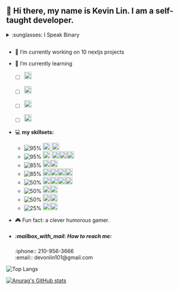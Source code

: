 
## 👋 Hi there, my name is Kevin Lin. I am a self-taught developer.
   <details>
      <summary>:sunglasses: I Speak Binary</summary>
  
<a href="https://www.convertbinary.com/to-text/" target="_blank">01101000 01101001 00100000 01110100 01101000 01100101 01110010 01100101 00101100 00100000 01101101 01111001 00100000 01101110 01100001 01101101 01100101 00100000 01101001 01110011 00100000 01001011 01100101 01110110 01101001 01101110 00100000 01001100 01101001 01101110 00101110 00100000 01001001 00100000 01100001 01101101 00100000 01100001 00100000 01110011 01100101 01101100 01100110 00101101 01110100 01100001 01110101 01100111 01101000 01110100 00100000 01100100 01100101 01110110 01100101 01101100 01101111 01110000 01100101 01110010 00101110</a>
   </details>
   
##
- :open_file_folder: I’m currently working on 10 nextjs projects
- :pencil: I’m currently learning
   - [ ] <a href='https://https://next-auth.js.org/'><img src='https://next-auth.js.org/img/logo/logo-sm.png' width='20' height='20' title='nextAuth library'></a>
   - [ ] <a href='https://stripe.com/'><img src='https://icons-for-free.com/download-icon-card+payment+stripe+icon-1320186320984111427_512.png' width='20' height='20' title='stripe payment'></a>
   - [ ] <a href='https://nextjs.org/'><img src='https://camo.githubusercontent.com/92ec9eb7eeab7db4f5919e3205918918c42e6772562afb4112a2909c1aaaa875/68747470733a2f2f6173736574732e76657263656c2e636f6d2f696d6167652f75706c6f61642f76313630373535343338352f7265706f7369746f726965732f6e6578742d6a732f6e6578742d6c6f676f2e706e67' title='nextjs react framework' height='20' width='20' /></a>
   - [ ] <a href='https://www.prisma.io/'><img src='https://devicons.railway.app/i/prisma-light.svg' title='prisma ORM' height='20' width='20' /></a> 
  
  
 
-  💻 **my skillsets:**
   - ![95%](https://progress-bar.dev/95/)  <a href="https://html.spec.whatwg.org/multipage/"> <img src="https://img.icons8.com/external-tal-revivo-shadow-tal-revivo/48/000000/external-html-5-is-a-software-solution-stack-that-defines-the-properties-and-behaviors-of-web-page-logo-shadow-tal-revivo.png" width="20" height="20"/> </a><a href="https://pugjs.org" target="_blank"> <img src="https://cdn.worldvectorlogo.com/logos/pug.svg" alt="pug" width="20" height="20"/> </a>  
   - ![95%](https://progress-bar.dev/95/)  <a href="https://www.w3schools.com/css/"> <img src="https://img.icons8.com/color/48/000000/css3.png" width='20' height='20'/></a>
  <a href='https://sass-lang.com/'><img src='https://icongr.am/devicon/sass-original.svg?size=35&color=currentColor' width="20" height="20" /></a><a href='https://mui.com/'><img src='https://devicons.railway.app/i/materialui.svg' width='20' height='20' /></a><a href='https://tailwindcss.com/'><img src='https://bourhaouta.gallerycdn.vsassets.io/extensions/bourhaouta/tailwindshades/0.0.5/1592520164095/Microsoft.VisualStudio.Services.Icons.Default' width='20' height='20'></a>
   - ![85%](https://progress-bar.dev/85/)     <a href='https://developer.mozilla.org/en-US/docs/Web/JavaScript' target='_blank'><img src='https://icongr.am/devicon/javascript-original.svg?size=35&color=currentColor' width="20" height="20"/></a><a href='https://www.typescriptlang.org/' target='_blank'><img src='https://icongr.am/devicon/typescript-original.svg?size=35&color=currentColor' width="20" height="20" /></a>
   - ![85%](https://progress-bar.dev/85/)     <a href='https://reactjs.org/' target='_blank'><img src='https://icongr.am/devicon/react-original.svg?size=35&color=currentColor' width="20" height="20" /></a><a href='https://vuejs.org/'><img src="https://img.icons8.com/color/48/000000/vue-js.png" width='20' height='20'/></a><a href='https://neovim.io/'><img src='https://www.vectorlogo.zone/logos/neovimio/neovimio-icon.svg' height='20' width='20'/></a><a href='https://git-scm.com/' target='_blank'><img src="https://img.icons8.com/color/48/000000/git.png" width='20' height='20'/></a>
   - ![50%](https://progress-bar.dev/50/)     <a href='https://www.mongodb.com/' target='_blank'><img src='https://icongr.am/devicon/mongodb-original.svg?size=35&color=currentColor' width="20" height="20" /></a><a href='https://www.postgresql.org/' target='_blank'><img src='https://devicons.railway.app/i/postgresql.svg' height='20' width='20' /></a><a href='https://firebase.google.com/?gclid=Cj0KCQjwh_eFBhDZARIsALHjIKfNpJY6qC7xRBu3x8zNIKJTQmRVrVSDacx35JPpgF1737_NTGoic0UaAsLWEALw_wcB&gclsrc=aw.ds' target='_blank'><img src="https://img.icons8.com/color/48/000000/firebase.png" width='20' height='20'/></a><a href='https://www.prisma.io/'><img src='https://devicons.railway.app/i/prisma-light.svg' height='20' width='20' /></a>
   - ![50%](https://progress-bar.dev/50/)     <a href='https://www.linux.org/' target='_blank'><img src='https://icongr.am/devicon/linux-original.svg?size=36&color=currentColor' width="20" height="20" /></a><a href='http://www.gnu.org/software/bash/' target='_blank'><img src="https://img.icons8.com/plasticine/100/000000/bash.png" width='20' height='20'/></a>
   - ![50%](https://progress-bar.dev/50/)    <a href='https://nodejs.org/en/' target='_blank'><img src='https://icongr.am/devicon/nodejs-original.svg?size=36&color=currentColor' width="20" height="20" /></a><a href='https://www.rust-lang.org/' target='_blank'><img src='https://www.rust-lang.org/logos/rust-logo-64x64.png' width='20' height='20'/></a>
   - ![25%](https://progress-bar.dev/25/)     <a href='https://www.hacker101.com/resources#2' target='_blank'><img src="https://img.icons8.com/fluent/48/000000/hacker.png" width='20' height='20'/></a><a href='https://webassembly.org/' target='_blank'><img src='https://upload.wikimedia.org/wikipedia/commons/thumb/1/1f/WebAssembly_Logo.svg/240px-WebAssembly_Logo.svg.png' width='20' height='20'/></a>

-  :video_game: Fun fact: a clever humorous gamer.
-  <h5> :mailbox_with_mail: How to reach me:</h5> 
   :iphone:: 210-956-3666<br/>
   :email:: devonlin101@gmail.com 

![Top Langs](https://github-readme-stats.vercel.app/api/top-langs/?username=devonlin101&theme=chartreuse-dark&bg_color=22272e)

[![Anurag's GitHub stats](https://github-readme-stats.vercel.app/api?username=devonlin101&show_icons=true&theme=chartreuse-dark&bg_color=22272e)](https://github.com/anuraghazra/github-readme-stats)
<!--
**devonlin/devonlin** is a ✨ _special_ ✨ repository because its `README.md` (this file) appears on your GitHub profile.

////////////////////////////////////////////////////
- 👯 I’m looking to collaborate on ...
- 🤔 I’m looking for help with ...
- 💬 Ask me about ...
- 😄 Pronouns: 
-->
<script src="https://code.iconify.design/2/2.2.1/iconify.min.js"></script>
